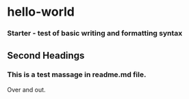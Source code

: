 # hello-world
### Starter - test of basic writing and formatting syntax

## Second Headings
### This is a test massage in readme.md file.
Over and out.
